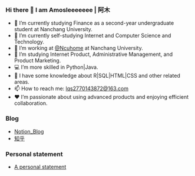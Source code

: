 ### Hi there 👋  I am Amosleeeeeee | 阿木

<!--
**amucuisile/amucuisile** is a ✨ _special_ ✨ repository because its `README.md` (this file) appears on your GitHub profile.

Here are some ideas to get you started:
-->
- 🔭 I’m currently studying Finance as a second-year undergraduate student at Nanchang University.
- 🌱 I’m currently self-studying Internet and Computer Science and Technology.
- 👯 I’m working at <a href="https://github.com/ncuhome">@Ncuhome</a> at Nanchang University.
- 🤔 I’m studying Internet Product, Administrative Management, and Product Marketing.
- 💻 I’m more skilled in Python|Java.
- 🎨 I have some knowledge about R|SQL|HTML|CSS and other related areas.
- 📫 How to reach me: lqs2770143872@163.com
- ❤️ I’m passionate about using advanced products and enjoying efficient collaboration.

### Blog
- [Notion_Blog](https://amuleee.notion.site/Amos-s-blog-2113f1a152e14ccbb917631aa054592b)
- [知乎](zhihu.com/people/hui-yi-69-71-7)

### Personal statement
- [A personal statement](https://h5yc6798f4.feishu.cn/docx/VC1mdY5C3o4cgCxm0C8c4iSGnfd)
